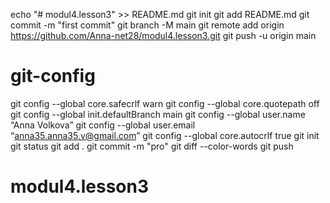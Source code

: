 echo "# modul4.lesson3" >> README.md
git init
git add README.md
git commit -m "first commit"
git branch -M main
git remote add origin https://github.com/Anna-net28/modul4.lesson3.git
git push -u origin main
# git-config
git config --global core.safecrlf warn
git config --global core.quotepath off
git config --global init.defaultBranch main
git config --global user.name “Anna Volkova”
git config --global user.email “anna35.anna35.v@gmail.com”
git config --global core.autocrlf true
git init
git status
git add .
git commit -m "pro"
git diff --color-words
git push
# modul4.lesson3
